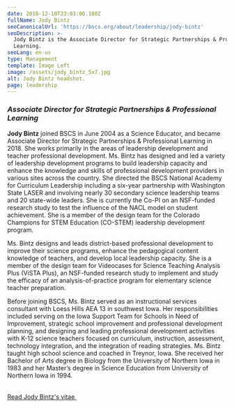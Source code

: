 ```yaml
---
date: 2018-12-18T23:03:06.180Z
fullName: Jody Bintz
seoCanonicalUrl: 'https://bscs.org/about/leadership/jody-bintz'
seoDescription: >-
  Jody Bintz is the Associate Director for Strategic Partnerships & Professional
  Learning.
seoLang: en-us
type: Management
template: Image Left
image: /assets/jody_bintz_5x7.jpg
alt: Jody Bintz headshot.
page: leadership
---
```


### *Associate Director for Strategic Partnerships & Professional Learning*

**Jody Bintz** joined BSCS in June 2004 as a Science Educator, and became Associate Director for Strategic Partnerships & Professional Learning in 2018. She works primarily in the areas of leadership development and teacher professional development. Ms. Bintz has designed and led a variety of leadership development programs to build leadership capacity and enhance the knowledge and skills of professional development providers in various sites across the country. She directed the BSCS National Academy for Curriculum Leadership including a six-year partnership with Washington State LASER and involving nearly 30 secondary science leadership teams and 20 state-wide leaders. She is currently the Co-PI on an NSF-funded research study to test the influence of the NACL model on student achievement. She is a member of the design team for the Colorado Champions for STEM Education (CO-STEM) leadership development program.

Ms. Bintz designs and leads district-based professional development to improve their science programs, enhance the pedagogical content knowledge of teachers, and develop local leadership capacity. She is a member of the design team for Videocases for Science Teaching Analysis Plus (ViSTA Plus), an NSF-funded research study to implement and study the efficacy of an analysis-of-practice program for elementary science teacher preparation.

<p style="margin-bottom: 2rem;">Before joining BSCS, Ms. Bintz served as an instructional services consultant with Loess Hills AEA 13 in southwest Iowa. Her responsibilities included serving on the Iowa Support Team for Schools in Need of Improvement, strategic school improvement and professional development planning, and designing and leading professional development activities with K-12 science teachers focused on curriculum, instruction, assessment, technology integration, and the integration of reading strategies. Ms. Bintz taught high school science and coached in Treynor, Iowa. She received her Bachelor of Arts degree in Biology from the University of Northern Iowa in 1983 and her Master’s degree in Science Education from University of Northern Iowa in 1994.</p>

<a class="btn btn-outline-secondary" href="https://media.bscs.org/bscsmw/leadership/jody_bintz_vitae.pdf" target="_blank" rel="noopener noreferrer">Read Jody Bintz's vitae&nbsp;<sup><i style="font-size: .65rem" class="fas fa-external-link-alt"></i></sup></a>
